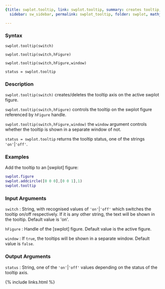 ```yaml
---
{title: swplot.tooltip, link: swplot.tooltip, summary: creates tooltip, keywords: sample,
  sidebar: sw_sidebar, permalink: swplot_tooltip, folder: swplot, mathjax: 'true'}

---
```

  
### Syntax
  
`swplot.tooltip(switch)`
  
`swplot.tooltip(switch,hFigure)`
 
`swplot.tooltip(switch,hFigure,window)`
 
`status = swplot.tooltip`
 
### Description
  
`swplot.tooltip(switch)` creates/deletes the tooltip axis on the active
swplot figure.
   
`swplot.tooltip(switch,hFigure)` controls the tooltip on the swplot
figure referenced by `hFigure` handle.
  
`swplot.tooltip(switch,hFigure,window)` the `window` argument controls
whether the tooltip is shown in a separate window of not.
 
`status = swplot.tooltip` returns the tooltip status, one of the strings
`'on'`\|`'off'`.
 
### Examples
  
Add the tooltip to an [swplot] figure:
 
```matlab
swplot.figure
swplot.addcircle([0 0 0],[0 0 1],1)
swplot.tooltip
```
  
### Input Arguments
  
`switch`
: String, with recognised values of `'on'`\|`'off'` which switches the
  tooltip on/off respectively. If it is any other string, the text will
  be shown in the tooltip. Default value is 'on'.
  
`hFigure`
: Handle of the [swplot] figure. Default value is the active figure.
  
`window`
: If `true`, the tooltips will be shown in a separate window.
  Default value is `false`.
  
### Output Arguments
  
`status`
: String, one of the `'on'`\|`'off'` values depending on the status of
  the tooltip axis.
 

{% include links.html %}
